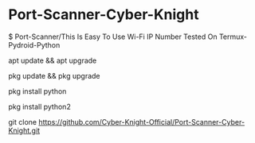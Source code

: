 # Port-Scanner-Cyber-Knight
$ Port-Scanner/This Is Easy To Use Wi-Fi IP Number Tested On Termux-Pydroid-Python



apt update && apt upgrade

pkg update && pkg upgrade

pkg install python

pkg install python2

git clone https://github.com/Cyber-Knight-Official/Port-Scanner-Cyber-Knight.git
